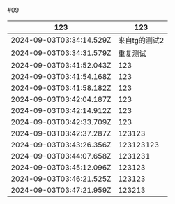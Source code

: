 #09

|123|123|
|---|---|
|2024-09-03T03:34:14.529Z|来自tg的测试2|
|2024-09-03T03:34:31.579Z|重复测试|
|2024-09-03T03:41:52.043Z|123|
|2024-09-03T03:41:54.168Z|123|
|2024-09-03T03:41:58.182Z|123|
|2024-09-03T03:42:04.187Z|123|
|2024-09-03T03:42:14.912Z|123|
|2024-09-03T03:42:33.709Z|123|
|2024-09-03T03:42:37.287Z|123123|
|2024-09-03T03:43:26.356Z|123123123|
|2024-09-03T03:44:07.658Z|1231231|
|2024-09-03T03:45:12.096Z|123123|
|2024-09-03T03:46:21.525Z|123123|
|2024-09-03T03:47:21.959Z|123213|